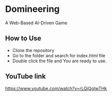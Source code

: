 # Domineering
A Web-Based AI-Driven Game

## How to Use
- Clone the repository
- Go to the folder and search for index.html file
- Double click the file and You are ready to use. 

## YouTube link
https://www.youtube.com/watch?v=rLQjQgIwTHk
